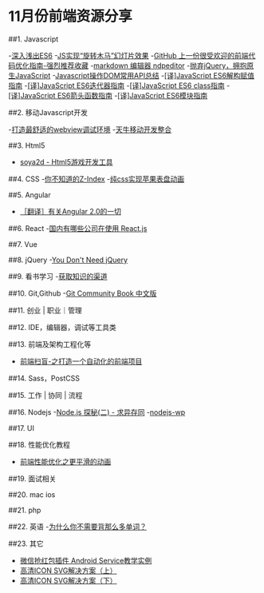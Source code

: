 # 11月份前端资源分享
##1. Javascript

-[深入浅出ES6](http://www.infoq.com/cn/es6-in-depth/)
-[JS实现“旋转木马”幻灯片效果](http://www.imooc.com/learn/386)
-[GitHub 上一份很受欢迎的前端代码优化指南-强烈推荐收藏](http://www.cnblogs.com/huyong/p/5018380.html)
-[markdown 编辑器 ndpeditor](http://www.oschina.net/p/ndpeditor)
-[抛弃jQuery，拥抱原生JavaScript](https://github.com/camsong/blog/issues/4)
-[Javascript操作DOM常用API总结](http://www.imooc.com/article/2562)
-[\[译\]JavaScript ES6解构赋值指南](http://segmentfault.com/a/1190000002920859)
-[\[译\]JavaScript ES6迭代器指南](http://segmentfault.com/a/1190000003021261)
-[\[译\]JavaScript ES6 class指南](http://segmentfault.com/a/1190000003097911)
-[\[译\]JavaScript ES6箭头函数指南](http://segmentfault.com/a/1190000003781467)
-[\[译\]JavaScript ES6模块指南](http://segmentfault.com/a/1190000004100661)

##2. 移动Javascript开发

-[打造最舒适的webview调试环境](http://div.io/topic/1449)
-[天牛移动开发整合](https://github.com/zjhsd2007/www)

##3. Html5
- [soya2d - Html5游戏开发工具 ](http://soya2d.com/)

##4. CSS
-[你不知道的Z-Index](http://www.w3ctrain.com/2015/07/19/what-no-one-told-you-about-z-index/)
-[纯css实现苹果表盘动画](http://www.w3ctrain.com/2015/07/06/Apple-Watch-Dials/)

##5. Angular
- [［翻译］有关Angular 2.0的一切](https://github.com/xufei/blog/issues/8)

##6. React
-[国内有哪些公司在使用 React.js](http://www.zhihu.com/question/26387853)

##7. Vue

##8. jQuery
-[You Don't Need jQuery](https://github.com/oneuijs/You-Dont-Need-jQuery)

##9. 看书学习
-[获取知识的渠道](http://www.jianshu.com/p/79abb2a9a44d)

##10. Git,Github
-[Git Community Book 中文版](http://gitbook.liuhui998.com/)

##11. 创业 | 职业｜管理

##12. IDE，编辑器，调试等工具类

##13. 前端及架构工程化等
- [前端扫盲-之打造一个自动化的前端项目](http://www.awesomes.cn/source/9)

##14. Sass，PostCSS

##15. 工作 | 协同 | 流程

##16. Nodejs
-[Node.js 探秘(二) - 求异存同](http://taobaofed.org/blog/2015/12/03/deep-into-node-2/)
-[nodejs-wp](https://github.com/Automattic/wp-calypso)

##17. UI

##18. 性能优化教程
- [前端性能优化之更平滑的动画](http://www.w3ctrain.com/2015/12/01/smoother-animation/)

##19. 面试相关

##20. mac ios

##21. php

##22. 英语
-[为什么你不需要背那么多单词？](http://zhuanlan.zhihu.com/talk-about-english/20390241)

##23. 其它
- [微信抢红包插件 Android Service教学实例](https://github.com/geeeeeeeeek/WeChatLuckyMoney)
- [高清ICON SVG解决方案（上）](http://isux.tencent.com/svg-icon-part-one.html)
- [高清ICON SVG解决方案（下）](http://isux.tencent.com/svg-icon-part-two.html)